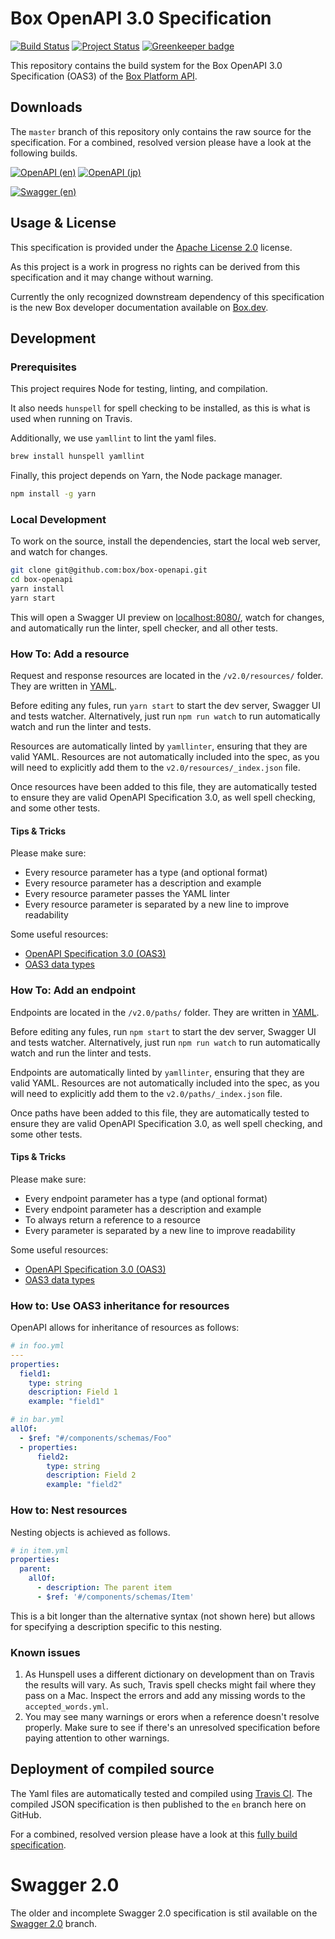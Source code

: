 # Box OpenAPI 3.0 Specification

[![Build Status](https://travis-ci.com/box/box-openapi.svg?branch=master)](https://travis-ci.com/box/box-openapi)
[![Project Status](https://opensource.box.com/badges/active.svg)](http://opensource.box.com/badges) [![Greenkeeper badge](https://badges.greenkeeper.io/box/box-openapi.svg)](https://greenkeeper.io/)

This repository contains the build system for the Box OpenAPI 3.0 Specification (OAS3) of the
[Box Platform API](https://developers.box.com/).

## Downloads

The `master` branch of this repository only contains the raw source for the specification. For a combined, resolved version please have a look at the following builds.

[![OpenAPI (en)](https://img.shields.io/badge/Download-OpenAPI%203.0.2-brightgreen.svg)](https://raw.githubusercontent.com/box/box-openapi/en/openapi.json)
[![OpenAPI (jp)](https://img.shields.io/badge/ダウンロード-OpenAPI%203.0.2-brightgreen.svg)](https://raw.githubusercontent.com/box/box-openapi/jp/openapi.json)

[![Swagger (en)](https://img.shields.io/badge/Legacy%20/%20Incomplete-Swagger%202.0-yellow.svg)](https://github.com/box/box-openapi/tree/swagger_2.0/v2.0)

## Usage & License

This specification is provided under the [Apache License 2.0](LICENSE) license.

As this project is a work in progress no rights can be derived from 
this specification and it may change without warning.

Currently the only recognized downstream dependency of this specification is 
the new Box developer documentation available on [Box.dev](https://box.dev).

## Development

### Prerequisites

This project requires Node for testing, linting, and compilation.

It also needs `hunspell` for spell checking to be installed, as this is what is used when running on Travis.

Additionally, we use `yamllint` to lint the yaml files.

```sh
brew install hunspell yamllint
```

Finally, this project depends on Yarn, the Node package manager.

```sh
npm install -g yarn
```

### Local Development

To work on the source, install the dependencies, start the local web server, and watch for changes.

```bash
git clone git@github.com:box/box-openapi.git
cd box-openapi
yarn install
yarn start
```

This will open a Swagger UI preview on [localhost:8080/](http://localhost:8080/),
watch for changes, and automatically run the linter, spell checker, and all other tests.

### How To: Add a resource

Request and response resources are located in the
`/v2.0/resources/` folder. They are written in [YAML](https://en.wikipedia.org/wiki/YAML).

Before editing any fules, run `yarn start` to start the dev server, Swagger UI
and tests watcher. Alternatively, just run `npm run watch` to run automatically
watch and run the linter and tests.

Resources are automatically linted by `yamllinter`, ensuring that they are valid
YAML. Resources are not automatically included into the spec, as
you will need to explicitly add them to the `v2.0/resources/_index.json` file.

Once resources have been added to this file, they are automatically tested
to ensure they are valid OpenAPI Specification 3.0, as well spell checking, and
some other tests.

#### Tips & Tricks

Please make sure:

* Every resource parameter has a type (and optional format)
* Every resource parameter has a description and example
* Every resource parameter passes the YAML linter
* Every resource parameter is separated by a new line to improve readability

Some useful resources:

* [OpenAPI Specification 3.0 (OAS3)](https://swagger.io/specification/)
* [OAS3 data types](https://swagger.io/docs/specification/data-models/data-types/)

### How To: Add an endpoint

Endpoints are located in the
`/v2.0/paths/` folder. They are written in [YAML](https://en.wikipedia.org/wiki/YAML).

Before editing any fules, run `npm start` to start the dev server, Swagger UI
and tests watcher. Alternatively, just run `npm run watch` to run automatically
watch and run the linter and tests.

Endpoints are automatically linted by `yamllinter`, ensuring that they are valid
YAML. Resources are not automatically included into the spec, as
you will need to explicitly add them to the `v2.0/paths/_index.json` file.

Once paths have been added to this file, they are automatically tested
to ensure they are valid OpenAPI Specification 3.0, as well spell checking, and
some other tests.

#### Tips & Tricks

Please make sure:

* Every endpoint parameter has a type (and optional format)
* Every endpoint parameter has a description and example
* To always return a reference to a resource
* Every parameter is separated by a new line to improve readability

Some useful resources:

* [OpenAPI Specification 3.0 (OAS3)](https://swagger.io/specification/)
* [OAS3 data types](https://swagger.io/docs/specification/data-models/data-types/)

### How to: Use OAS3 inheritance for resources

OpenAPI allows for inheritance of resources as follows:

```yaml
# in foo.yml
---
properties:
  field1:
    type: string
    description: Field 1
    example: "field1"

# in bar.yml
allOf:
  - $ref: "#/components/schemas/Foo"
  - properties:
      field2:
        type: string
        description: Field 2
        example: "field2"
```

### How to: Nest resources

Nesting objects is achieved as follows.

```yml
# in item.yml
properties:
  parent:
    allOf:
      - description: The parent item
      - $ref: '#/components/schemas/Item'
```

This is a bit longer than the alternative syntax (not shown here) but allows for
specifying a description specific to this nesting.

### Known issues

1. As Hunspell uses a different dictionary on development than on Travis the results 
   will vary. As such, Travis spell checks might fail where they pass on a Mac. Inspect
   the errors and add any missing words to the `accepted_words.yml`.
2. You may see many warnings or erors when a reference doesn't resolve properly. Make
   sure to see if there's an unresolved specification before paying attention to other 
   warnings.

## Deployment of compiled source

The Yaml files are automatically tested and compiled using [Travis CI](https://travis-ci.com/box/box-openapi/builds/113026758). The compiled 
JSON specification is then published to the `en` branch here on GitHub. 

For a combined, resolved version please have a look at this [fully build specification](https://opensource.box.com/box-openapi/openapi.json).

# Swagger 2.0

The older and incomplete Swagger 2.0 specification is stil available on the [Swagger 2.0](https://github.com/box/box-openapi/tree/swagger_2.0) branch.
